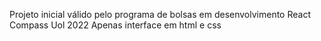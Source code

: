 Projeto inicial válido pelo programa de bolsas em desenvolvimento React Compass Uol 2022
Apenas interface em html e css
